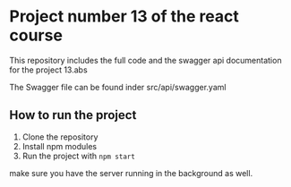 # Project number 13 of the react course

This repository includes the full code and the swagger api documentation for the project 13.abs

The Swagger file can be found inder src/api/swagger.yaml

## How to run the project

1. Clone the repository
2. Install npm modules
3. Run the project with `npm start`

make sure you have the server running in the background as well.
